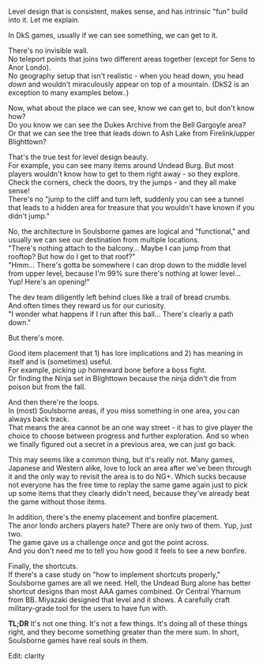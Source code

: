 Level design that is consistent, makes sense, and has intrinsic "fun" build into it. Let me explain.

In DkS games, usually if we can see something, we can get to it.

There's no invisible wall.  
No teleport points that joins two different areas together (except for Sens to Anor Londo).  
No geography setup that isn't realistic - when you head down, you head _down_ and wouldn't miraculously appear on top of a mountain. (DkS2 is an exception to many examples below..)

Now, what about the place we can see, know we can get to, but don't know how?  
Do you know we can see the Dukes Archive from the Bell Gargoyle area?  
Or that we can see the tree that leads down to Ash Lake from Firelink/upper Blighttown?

That's the true test for level design beauty.  
For example, you can see many items around Undead Burg. But most players wouldn't know how to get to them right away - so they explore. Check the corners, check the doors, try the jumps - and they all make sense!  
There's no "jump to the cliff and turn left, suddenly you can see a tunnel that leads to a hidden area for treasure that you wouldn't have known if you didn't jump."

No, the architecture in Soulsborne games are logical and "functional," and usually we can see our destination from multiple locations.  
"There's nothing attach to the balcony... Maybe I can jump from that rooftop? But how do I get to that roof?"  
"Hmm... There's gotta be somewhere I can drop down to the middle level from upper level, because I'm 99% sure there's nothing at lower level... Yup! Here's an opening!"

The dev team diligently left behind clues like a trail of bread crumbs.  
And often times they reward us for our curiosity.  
"I wonder what happens if I run after this ball... There's clearly a path down."

But there's more.

Good item placement that 1) has lore implications and 2) has meaning in itself and is (sometimes) useful.  
For example, picking up homeward bone before a boss fight.  
Or finding the Ninja set in Blighttown because the ninja didn't die from poison but from the fall.

And then there're the loops.  
In (most) Soulsborne areas, if you miss something in one area, you can always back track.  
That means the area cannot be an one way street - it has to give player the choice to choose between progress and further exploration. And so when we finally figured out a secret in a previous area, we can just go back.

This may seems like a common thing, but it's really not. Many games, Japanese and Western alike, love to lock an area after we've been through it and the only way to revisit the area is to do NG+. Which sucks because not everyone has the free time to replay the same game again just to pick up some items that they clearly didn't need, because they've already beat the game without those items.

In addition, there's the enemy placement and bonfire placement.  
The anor londo archers players hate? There are only two of them. Yup, just two.  
The game gave us a challenge _once_ and got the point across.  
And you don't need me to tell you how good it feels to see a new bonfire.

Finally, the shortcuts.  
If there's a case study on "how to implement shortcuts properly," Soulsborne games are all we need. Hell, the Undead Burg alone has better shortcut designs than most AAA games combined. Or Central Yharnum from BB. Miyazaki designed that level and it shows. A carefully craft military-grade tool for the users to have fun with.

**TL;DR** It's not one thing. It's not a few things. It's doing all of these things right, and they become something greater than the mere sum. In short, Soulsborne games have real souls in them.

Edit: clarity
